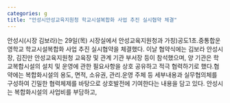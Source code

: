 ```yaml
---
categories: g
title: "안성시안성교육지원청 학교시설복합화 사업 추진 실시협약 체결"
---
```

안성시(시장 김보라)는 29일(목) 시장실에서 안성교육지원청과 가칭)공도1초․중통합운영학교 학교시설복합화 사업 추진 실시협약을 체결했다. 이날 협약식에는 김보라 안성시장, 김진만 안성교육지원청 교육장 및 관계 기관 부서장 등이 참석했으며, 양 기관은 학교복합시설의 설치 및 운영에 관한 필요사항을 상호 공유하고 적극 협력하기로 했다.협약에는 복합화시설의 용도, 면적, 소유권, 관리․운영 주체 등 세부내용과 실무협의체를 구성하여 긴밀한 협력체제를 바탕으로 상호발전에 기여한다는 내용을 담고 있다. 안성시는 복합화시설의 사업비를 부담하고,